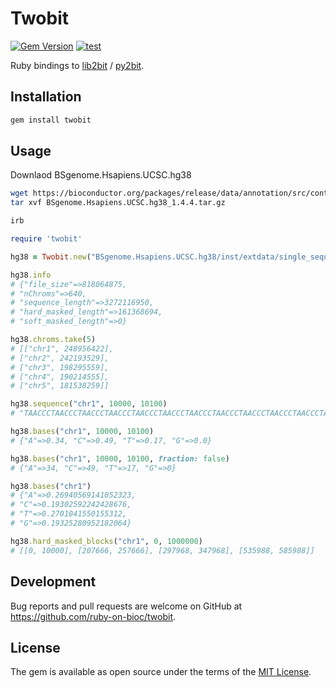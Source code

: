 # Twobit

[![Gem Version](https://badge.fury.io/rb/twobit.svg)](https://badge.fury.io/rb/twobit)
[![test](https://github.com/ruby-on-bioc/twobit/actions/workflows/ci.yml/badge.svg)](https://github.com/ruby-on-bioc/twobit/actions/workflows/ci.yml)

Ruby bindings to [lib2bit](https://github.com/dpryan79/lib2bit) / [py2bit](https://github.com/deeptools/py2bit).

## Installation

```sh
gem install twobit
```

## Usage

Downlaod BSgenome.Hsapiens.UCSC.hg38

```sh
wget https://bioconductor.org/packages/release/data/annotation/src/contrib/BSgenome.Hsapiens.UCSC.hg38_1.4.4.tar.gz
tar xvf BSgenome.Hsapiens.UCSC.hg38_1.4.4.tar.gz
```

```sh
irb
```

```ruby
require 'twobit'

hg38 = Twobit.new("BSgenome.Hsapiens.UCSC.hg38/inst/extdata/single_sequences.2bit")

hg38.info
# {"file_size"=>818064875,
# "nChroms"=>640,
# "sequence_length"=>3272116950,
# "hard_masked_length"=>161368694,
# "soft_masked_length"=>0}

hg38.chroms.take(5)
# [["chr1", 248956422],
# ["chr2", 242193529],
# ["chr3", 198295559],
# ["chr4", 190214555],
# ["chr5", 181538259]]

hg38.sequence("chr1", 10000, 10100)
# "TAACCCTAACCCTAACCCTAACCCTAACCCTAACCCTAACCCTAACCCTAACCCTAACCCTAACCCTAACCCTAACCCTAACCCTAACCCTAACCCTAAC"

hg38.bases("chr1", 10000, 10100)
# {"A"=>0.34, "C"=>0.49, "T"=>0.17, "G"=>0.0}

hg38.bases("chr1", 10000, 10100, fraction: false)
# {"A"=>34, "C"=>49, "T"=>17, "G"=>0}

hg38.bases("chr1") 
# {"A"=>0.26940569141052323,
# "C"=>0.19302592242428676,
# "T"=>0.2701041550155312,
# "G"=>0.19325280952182064}

hg38.hard_masked_blocks("chr1", 0, 1000000)
# [[0, 10000], [207666, 257666], [297968, 347968], [535988, 585988]]
```


## Development

Bug reports and pull requests are welcome on GitHub at https://github.com/ruby-on-bioc/twobit.

## License

The gem is available as open source under the terms of the [MIT License](https://opensource.org/licenses/MIT).
